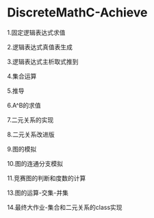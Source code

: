 # DiscreteMathC-Achieve
1.固定逻辑表达式求值

2.逻辑表达式真值表生成

3.逻辑表达式主析取式推到

4.集合运算

5.推导

6.A^B的求值

7.二元关系的实现

8.二元关系改进版

9.图的模拟

10.图的连通分支模拟

11.竞赛图的判断和度数的计算

13.图的运算-交集-并集

14.最终大作业-集合和二元关系的class实现
